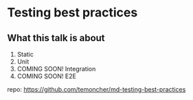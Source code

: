 # Testing best practices

## What this talk is about
1. Static
2. Unit
3. COMING SOON! Integration
4. COMING SOON! E2E

repo: https://github.com/temoncher/md-testing-best-practices